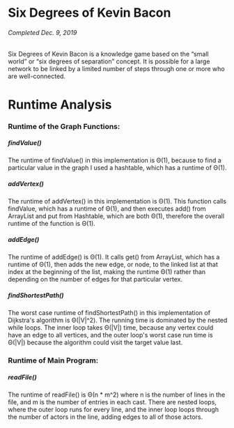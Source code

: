 # Six Degrees of Kevin Bacon
###### _Completed Dec. 9, 2019_

Six Degrees of Kevin Bacon​ is a knowledge game based on the “small world” or “six degrees of separation” concept. It is possible for a large network to be linked by a limited number of steps through one or more who are well-connected.

# Runtime Analysis
### Runtime of the Graph Functions:
##### findValue()
The runtime of findValue() in this implementation is Θ(1), because to find a particular value in the graph I used a hashtable, which has a runtime of Θ(1).
##### addVertex()
The runtime of addVertex() in this implementation is Θ(1). This function calls findValue, which has a runtime of Θ(1), and then executes add() from ArrayList and put from Hashtable, which are both Θ(1), therefore the overall runtime of the function is Θ(1).
##### addEdge()
The runtime of addEdge() is Θ(1). It calls get() from ArrayList, which has a runtime of Θ(1), then adds the new edge, or node, to the linked list at that index at the beginning of the list, making the runtime Θ(1) rather than depending on the number of edges for that particular vertex.
##### findShortestPath()
The worst case runtime of findShortestPath() in this implementation of Dijkstra's algorithm is Θ(|V|^2). The running time is dominated by the nested while loops. The inner loop takes Θ(|V|) time, because any vertex could have an edge to all vertices, and the outer loop's worst case run time is Θ(|V|) because the algorithm could visit the target value last.
### Runtime of Main Program:
##### readFile()
The runtime of readFile() is Θ(n * m^2) where n is the number of lines in the file, and m is the number of entries in each cast. There are nested loops, where the outer loop runs for every line, and the inner loop loops through the number of actors in the line, adding edges to all of those actors.
